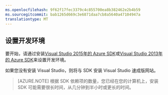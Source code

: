 ```yaml
---
ms.openlocfilehash: 9f62f17fec3379c4c855700ea8b382462e2b4b59
ms.sourcegitcommit: bab1265d669c3e6871daa7cb8a5640a47104947a
translationtype: MT
---
```

## <a name="setupdevenv"></a>设置开发环境

要开始，请通过安装[Visual Studio 2015年的 Azure SDK](http://go.microsoft.com/fwlink/?linkid=518003)或[Visual Studio 2013年的 Azure SDK](http://go.microsoft.com/fwlink/?LinkID=324322)来设置开发环境。

如果您没有安装 Visual Studio，则将与 SDK 安装 Visual Studio 速成版网站。

>[AZURE.NOTE] 根据 SDK 依赖项的数量，您已经在您的计算机上，安装 SDK 可能需要很长时间，从几分钟到半小时或更长的时间。
